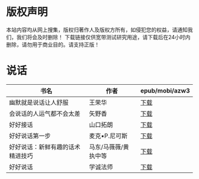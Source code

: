 # 版权声明

本站内容均从网上搜集，版权归著作人及版权方所有，如侵犯您的权益，请通知我们，我们将会及时删除！ 下载链接仅供宽带测试研究用途，请下载后在24小时内删除，请勿用于商业目的。请支持正版！

# 说话

| 书名 | 作者 | epub/mobi/azw3 |
| --- | --- | --- |
| 幽默就是说话让人舒服 | 王荣华 | [下载](https://url89.ctfile.com/f/31084289-1356993952-7eaaf2?p=8866) |
| 会说话的人运气都不会太差 | 矢野香 | [下载](https://url89.ctfile.com/f/31084289-1356990352-ed506a?p=8866) |
| 好好接话 | 山口拓朗 | [下载](https://url89.ctfile.com/f/31084289-1356985690-8adff9?p=8866) |
| 好好说话第一步 | 麦克▪P.尼可斯 | [下载](https://url89.ctfile.com/f/31084289-1357030528-0e2cad?p=8866) |
| 好好说话：新鲜有趣的话术精进技巧 | 马东/马薇薇/黄执中等 | [下载](https://url89.ctfile.com/f/31084289-1357007650-bd72ce?p=8866) |
| 好好说话 | 学诚法师 | [下载](https://url89.ctfile.com/f/31084289-1357007503-b2ad10?p=8866) |
